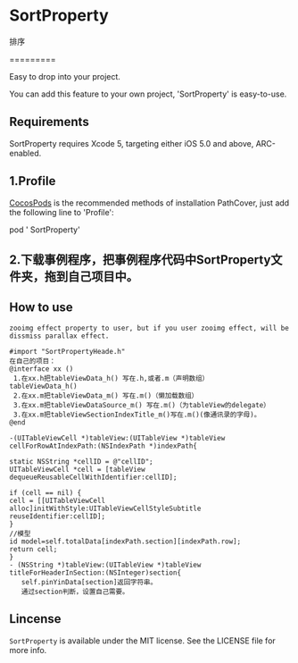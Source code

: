 # SortProperty
排序

=========

Easy to drop into your project.      

You can add this feature to your own project, 'SortProperty' is easy-to-use.        

## Requirements ##

SortProperty requires Xcode 5, targeting either iOS 5.0 and above, ARC-enabled.      

## 1.Profile

[CocosPods](http://cocosPods.org) is the recommended methods of installation PathCover, just add the following line to 'Profile':

  pod ' SortProperty'

## 2.下载事例程序，把事例程序代码中SortProperty文件夹，拖到自己项目中。


## How to use ##
```objc
zooimg effect property to user, but if you user zooimg effect, will be dissmiss parallax effect.      

#import "SortPropertyHeade.h"    
在自己的项目：
@interface xx ()
 1.在xx.h把tableViewData_h() 写在.h,或者.m（声明数组）
tableViewData_h()
 2.在xx.m把tableViewData_m() 写在.m()（懒加载数组）
 3.在xx.m把tableViewDataSource_m() 写在.m()（为tableView的delegate）
 3.在xx.m把tableViewSectionIndexTitle_m()写在.m()(像通讯录的字母)。
@end

-(UITableViewCell *)tableView:(UITableView *)tableView cellForRowAtIndexPath:(NSIndexPath *)indexPath{

static NSString *cellID = @"cellID";
UITableViewCell *cell = [tableView dequeueReusableCellWithIdentifier:cellID];

if (cell == nil) {
cell = [[UITableViewCell alloc]initWithStyle:UITableViewCellStyleSubtitle reuseIdentifier:cellID];
}
//模型
id model=self.totalData[indexPath.section][indexPath.row];
return cell;
}
- (NSString *)tableView:(UITableView *)tableView titleForHeaderInSection:(NSInteger)section{
   self.pinYinData[section]返回字符串。
   通过section判断，设置自己需要。

```
## Lincense ##

`SortProperty` is available under the MIT license. See the LICENSE file for more info.
